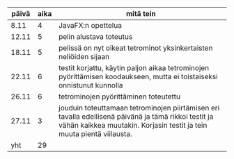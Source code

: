 | päivä | aika | mitä tein               |
| ----- | ---- | ----------------------- |
| 8.11  | 4    | JavaFX:n opettelua      |
| 12.11 | 5    | pelin alustava toteutus |
| 18.11 | 5    | pelissä on nyt oikeat tetrominot yksinkertaisten neliöiden sijaan |
| 22.11 | 6    | testit korjattu, käytin paljon aikaa tetrominojen pyörittämisen koodaukseen, mutta ei toistaiseksi onnistunut kunnolla |
| 26.11 | 6    | tetrominojen pyörittäminen toteutettu |
| 27.11 | 3    | jouduin toteuttamaan tetrominojen piirtämisen eri tavalla edellisenä päivänä ja tämä rikkoi testit ja vähän kaikkea muutakin. Korjasin testit ja tein muuta pientä viilausta. | 
| yht   | 29   |
